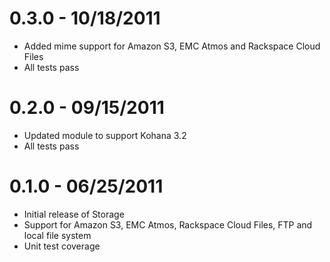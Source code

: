 # 0.3.0 - 10/18/2011

- Added mime support for Amazon S3, EMC Atmos and Rackspace Cloud Files
- All tests pass

# 0.2.0 - 09/15/2011

- Updated module to support Kohana 3.2
- All tests pass

# 0.1.0 - 06/25/2011

- Initial release of Storage
- Support for Amazon S3, EMC Atmos, Rackspace Cloud Files, FTP and local file system
- Unit test coverage